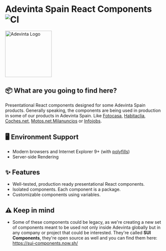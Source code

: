 # Adevinta Spain React Components ![CI](https://github.com/SUI-Components/adevinta-spain-components/workflows/CI/badge.svg)

<img src="https://www.adevinta.com/app/themes/Adevinta/resources/assets/images/brands/Adevinta.png" alt="Adevinta Logo" width="150">

## 📦 What are you going to find here?

Presentational React components designed for some Adevinta Spain products. Generally speaking, the components are being used in production in some of our products in Adevinta Spain. Like [Fotocasa](https://www.fotocasa.es), [Habitaclia](https://www.habitaclia.com/), [Coches.net](https://www.coches.net), [Motos.net](https://motos.coches.net),[Milanuncios](https://www.milanuncios.com/) or [Infojobs](https://www.infojobs.net/).

## 🖥 Environment Support

- Modern browsers and Internet Explorer 9+ (with [polyfills](https://github.com/SUI-Components/sui/tree/master/packages/sui-polyfills))
- Server-side Rendering

## ✨ Features

- Well-tested, production ready presentational React components.
- Isolated components. Each component is a package.
- Customizable components using variables.

## ⚠️ Keep in mind

- Some of these components could be legacy, as we're creating a new set of components meant to be used not only inside Adevinta globally but in any company or project that could be interested. They're called **SUI Components**, they're open source as well and you can find them here: https://sui-components.now.sh/
